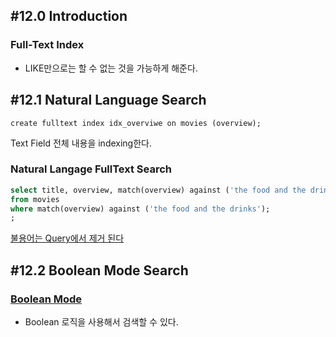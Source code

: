 ## #12.0 Introduction
### Full-Text Index
- LIKE만으로는 할 수 없는 것을 가능하게 해준다.

## #12.1 Natural Language Search

`create fulltext index idx_overviwe on movies (overview);`

Text Field 전체 내용을 indexing한다.

### Natural Langage FullText Search
```sql
select title, overview, match(overview) against ('the food and the drinks') as score
from movies
where match(overview) against ('the food and the drinks');
;
```

[불용어는 Query에서 제거 된다](https://dev.mysql.com/doc/refman/8.4/en/fulltext-stopwords.html)

## #12.2 Boolean Mode Search

### [Boolean Mode](https://dev.mysql.com/doc/refman/8.4/en/fulltext-boolean.html)
- Boolean 로직을 사용해서 검색할 수 있다.